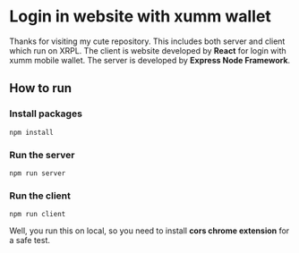 # Login in website with xumm wallet

Thanks for visiting my cute repository. This includes both server and client which run on XRPL. The client is website developed by **React** for login with xumm mobile wallet.
The server is developed by **Express Node Framework**.

## How to run

### Install packages

```
npm install
```

### Run the server

```
npm run server
```

### Run the client

```
npm run client
```

Well, you run this on local, so you need to install **cors chrome extension** for a safe test.
